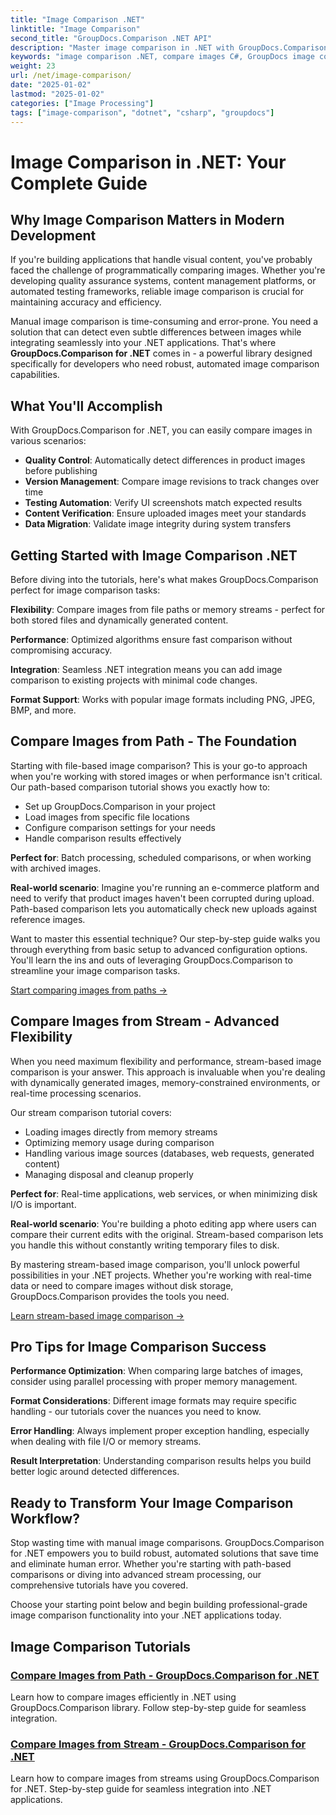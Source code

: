 ```yaml
---
title: "Image Comparison .NET"
linktitle: "Image Comparison"
second_title: "GroupDocs.Comparison .NET API"
description: "Master image comparison in .NET with GroupDocs.Comparison. Step-by-step tutorials for comparing images from paths and streams with seamless C# integration."
keywords: "image comparison .NET, compare images C#, GroupDocs image comparison, .NET image diff, compare images programmatically"
weight: 23
url: /net/image-comparison/
date: "2025-01-02"
lastmod: "2025-01-02"
categories: ["Image Processing"]
tags: ["image-comparison", "dotnet", "csharp", "groupdocs"]
---
```


# Image Comparison in .NET: Your Complete Guide

## Why Image Comparison Matters in Modern Development

If you're building applications that handle visual content, you've probably faced the challenge of programmatically comparing images. Whether you're developing quality assurance systems, content management platforms, or automated testing frameworks, reliable image comparison is crucial for maintaining accuracy and efficiency.

Manual image comparison is time-consuming and error-prone. You need a solution that can detect even subtle differences between images while integrating seamlessly into your .NET applications. That's where **GroupDocs.Comparison for .NET** comes in - a powerful library designed specifically for developers who need robust, automated image comparison capabilities.

## What You'll Accomplish

With GroupDocs.Comparison for .NET, you can easily compare images in various scenarios:
- **Quality Control**: Automatically detect differences in product images before publishing
- **Version Management**: Compare image revisions to track changes over time  
- **Testing Automation**: Verify UI screenshots match expected results
- **Content Verification**: Ensure uploaded images meet your standards
- **Data Migration**: Validate image integrity during system transfers

## Getting Started with Image Comparison .NET

Before diving into the tutorials, here's what makes GroupDocs.Comparison perfect for image comparison tasks:

**Flexibility**: Compare images from file paths or memory streams - perfect for both stored files and dynamically generated content.

**Performance**: Optimized algorithms ensure fast comparison without compromising accuracy.

**Integration**: Seamless .NET integration means you can add image comparison to existing projects with minimal code changes.

**Format Support**: Works with popular image formats including PNG, JPEG, BMP, and more.

## Compare Images from Path - The Foundation

Starting with file-based image comparison? This is your go-to approach when you're working with stored images or when performance isn't critical. Our path-based comparison tutorial shows you exactly how to:

- Set up GroupDocs.Comparison in your project
- Load images from specific file locations  
- Configure comparison settings for your needs
- Handle comparison results effectively

**Perfect for**: Batch processing, scheduled comparisons, or when working with archived images.

**Real-world scenario**: Imagine you're running an e-commerce platform and need to verify that product images haven't been corrupted during upload. Path-based comparison lets you automatically check new uploads against reference images.

Want to master this essential technique? Our step-by-step guide walks you through everything from basic setup to advanced configuration options. You'll learn the ins and outs of leveraging GroupDocs.Comparison to streamline your image comparison tasks.

[Start comparing images from paths →](./compare-images-from-path/)

## Compare Images from Stream - Advanced Flexibility  

When you need maximum flexibility and performance, stream-based image comparison is your answer. This approach is invaluable when you're dealing with dynamically generated images, memory-constrained environments, or real-time processing scenarios.

Our stream comparison tutorial covers:

- Loading images directly from memory streams
- Optimizing memory usage during comparison
- Handling various image sources (databases, web requests, generated content)
- Managing disposal and cleanup properly

**Perfect for**: Real-time applications, web services, or when minimizing disk I/O is important.

**Real-world scenario**: You're building a photo editing app where users can compare their current edits with the original. Stream-based comparison lets you handle this without constantly writing temporary files to disk.

By mastering stream-based image comparison, you'll unlock powerful possibilities in your .NET projects. Whether you're working with real-time data or need to compare images without disk storage, GroupDocs.Comparison provides the tools you need.

[Learn stream-based image comparison →](./compare-images-from-stream/)

## Pro Tips for Image Comparison Success

**Performance Optimization**: When comparing large batches of images, consider using parallel processing with proper memory management.

**Format Considerations**: Different image formats may require specific handling - our tutorials cover the nuances you need to know.

**Error Handling**: Always implement proper exception handling, especially when dealing with file I/O or memory streams.

**Result Interpretation**: Understanding comparison results helps you build better logic around detected differences.

## Ready to Transform Your Image Comparison Workflow?

Stop wasting time with manual image comparisons. GroupDocs.Comparison for .NET empowers you to build robust, automated solutions that save time and eliminate human error. Whether you're starting with path-based comparisons or diving into advanced stream processing, our comprehensive tutorials have you covered.

Choose your starting point below and begin building professional-grade image comparison functionality into your .NET applications today.

## Image Comparison Tutorials
### [Compare Images from Path - GroupDocs.Comparison for .NET](./compare-images-from-path/)
Learn how to compare images efficiently in .NET using GroupDocs.Comparison library. Follow step-by-step guide for seamless integration.
### [Compare Images from Stream - GroupDocs.Comparison for .NET](./compare-images-from-stream/)
Learn how to compare images from streams using GroupDocs.Comparison for .NET. Step-by-step guide for seamless integration into .NET applications.